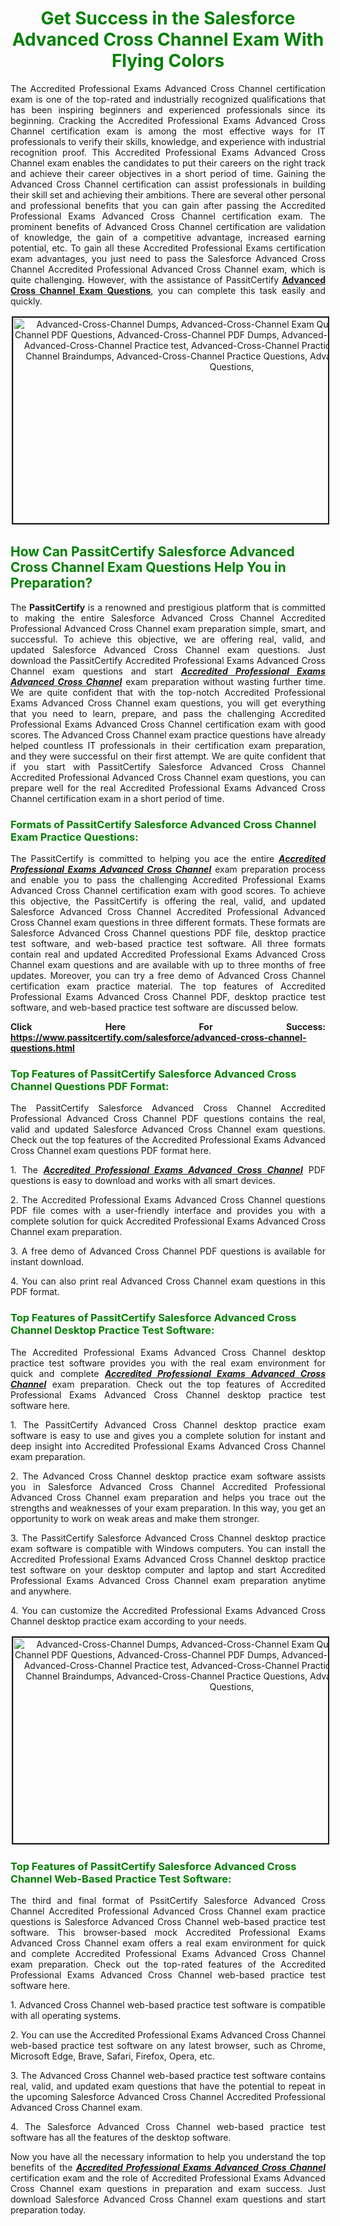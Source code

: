 <h1 style="text-align: center;"><strong><span style="display:block; color:Green; #AED6F1; ">Get Success in the Salesforce Advanced Cross Channel Exam With Flying Colors </span></strong></h1>

<p style="text-align: justify;">The Accredited Professional Exams Advanced Cross Channel certification exam is one of the top-rated and industrially recognized qualifications that has been inspiring beginners and experienced professionals since its beginning. Cracking the Accredited Professional Exams Advanced Cross Channel certification exam is among the most effective ways for IT professionals to verify their skills, knowledge, and experience with industrial recognition proof. This Accredited Professional Exams Advanced Cross Channel exam enables the candidates to put their careers on the right track and achieve their career objectives in a short period of time. Gaining the Advanced Cross Channel certification can assist professionals in building their skill set and achieving their ambitions. There are several other personal and professional benefits that you can gain after passing the Accredited Professional Exams Advanced Cross Channel certification exam. The prominent benefits of Advanced Cross Channel certification are validation of knowledge, the gain of a competitive advantage, increased earning potential, etc. To gain all these Accredited Professional Exams certification exam advantages, you just need to pass the Salesforce Advanced Cross Channel Accredited Professional Advanced Cross Channel exam, which is quite challenging. However, with the assistance of PassitCertify <a href="https://www.passitcertify.com/salesforce/advanced-cross-channel-questions.html"><strong>Advanced Cross Channel Exam Questions</strong></a>, you can complete this task easily and quickly.</p>

<p style="text-align: center;"><img alt="Advanced-Cross-Channel Dumps, Advanced-Cross-Channel Exam Questions, Advanced-Cross-Channel PDF Questions, Advanced-Cross-Channel PDF Dumps, Advanced-Cross-Channel Exam Dumps, Advanced-Cross-Channel Practice test, Advanced-Cross-Channel Practice Exam, Advanced-Cross-Channel Braindumps, Advanced-Cross-Channel Practice Questions, Advanced-Cross-Channel Test Questions," src="https://i.imgur.com/RYZZ1AT.jpeg/TJ0bphj.jpeg" style="height: 329px; width: 700px; border-width: 2px; border-style: solid; margin: 2px;" /></p>

<h2><strong><span style="display:block; color:Green; #AED6F1; ">How Can PassitCertify Salesforce Advanced Cross Channel Exam Questions Help You in Preparation? </span></strong></h2>

<p style="text-align: justify;">The <strong>PassitCertify</strong> is a renowned and prestigious platform that is committed to making the entire Salesforce Advanced Cross Channel Accredited Professional Advanced Cross Channel exam preparation simple, smart, and successful. To achieve this objective, we are offering real, valid, and updated Salesforce Advanced Cross Channel exam questions. Just download the PassitCertify Accredited Professional Exams Advanced Cross Channel exam questions and start <u><em><strong>Accredited Professional Exams Advanced Cross Channel</strong></em></u> exam preparation without wasting further time. We are quite confident that with the top-notch Accredited Professional Exams Advanced Cross Channel exam questions, you will get everything that you need to learn, prepare, and pass the challenging Accredited Professional Exams Advanced Cross Channel certification exam with good scores. The Advanced Cross Channel exam practice questions have already helped countless IT professionals in their certification exam preparation, and they were successful on their first attempt. We are quite confident that if you start with PassitCertify Salesforce Advanced Cross Channel Accredited Professional Advanced Cross Channel exam questions, you can prepare well for the real Accredited Professional Exams Advanced Cross Channel certification exam in a short period of time.</p>

<h3><strong><span style="display:block; color:Green; #AED6F1; ">Formats of PassitCertify Salesforce Advanced Cross Channel Exam Practice Questions:</span></strong></h3>

<p style="text-align: justify;">The PassitCertify is committed to helping you ace the entire <u><em><strong>Accredited Professional Exams Advanced Cross Channel</strong></em></u> exam preparation process and enable you to pass the challenging Accredited Professional Exams Advanced Cross Channel certification exam with good scores. To achieve this objective, the PassitCertify is offering the real, valid, and updated Salesforce Advanced Cross Channel Accredited Professional Advanced Cross Channel exam questions in three different formats. These formats are Salesforce Advanced Cross Channel questions PDF file, desktop practice test software, and web-based practice test software. All three formats contain real and updated Accredited Professional Exams Advanced Cross Channel exam questions and are available with up to three months of free updates. Moreover, you can try a free demo of Advanced Cross Channel certification exam practice material. The top features of Accredited Professional Exams Advanced Cross Channel PDF, desktop practice test software, and web-based practice test software are discussed below.</p>

<p style="text-align: justify;"><strong>Click Here For Success: <a href="https://www.passitcertify.com/salesforce/advanced-cross-channel-questions.html">https://www.passitcertify.com/salesforce/advanced-cross-channel-questions.html</a></strong></p>

<h3><strong><span style="display:block; color:Green; #AED6F1; ">Top Features of PassitCertify Salesforce Advanced Cross Channel Questions PDF Format:</span></strong></h3>

<p style="text-align: justify;">The PassitCertify Salesforce Advanced Cross Channel Accredited Professional Advanced Cross Channel PDF questions contains the real, valid and updated Salesforce Advanced Cross Channel exam questions. Check out the top features of the Accredited Professional Exams Advanced Cross Channel exam questions PDF format here.</p>

<p style="text-align: justify;">1. The <u><em><strong>Accredited Professional Exams Advanced Cross Channel</strong></em></u> PDF questions is easy to download and works with all smart devices.</p>

<p style="text-align: justify;">2. The Accredited Professional Exams Advanced Cross Channel questions PDF file comes with a user-friendly interface and provides you with a complete solution for quick Accredited Professional Exams Advanced Cross Channel exam preparation.</p>

<p style="text-align: justify;">3. A free demo of Advanced Cross Channel PDF questions is available for instant download.</p>

<p style="text-align: justify;">4. You can also print real Advanced Cross Channel exam questions in this PDF format.</p>

<h3><strong><span style="display:block; color:Green; #AED6F1; ">Top Features of PassitCertify Salesforce Advanced Cross Channel Desktop Practice Test Software:</span></strong></h3>

<p style="text-align: justify;">The Accredited Professional Exams Advanced Cross Channel desktop practice test software provides you with the real exam environment for quick and complete <u><em><strong>Accredited Professional Exams Advanced Cross Channel</strong></em></u> exam preparation. Check out the top features of Accredited Professional Exams Advanced Cross Channel desktop practice test software here.</p>

<p style="text-align: justify;">1. The PassitCertify Advanced Cross Channel desktop practice exam software is easy to use and gives you a complete solution for instant and deep insight into Accredited Professional Exams Advanced Cross Channel exam preparation.</p>

<p style="text-align: justify;">2. The Advanced Cross Channel desktop practice exam software assists you in Salesforce Advanced Cross Channel Accredited Professional Advanced Cross Channel exam preparation and helps you trace out the strengths and weaknesses of your exam preparation. In this way, you get an opportunity to work on weak areas and make them stronger.</p>

<p style="text-align: justify;">3. The PassitCertify Salesforce Advanced Cross Channel desktop practice exam software is compatible with Windows computers. You can install the Accredited Professional Exams Advanced Cross Channel desktop practice test software on your desktop computer and laptop and start Accredited Professional Exams Advanced Cross Channel exam preparation anytime and anywhere.</p>

<p style="text-align: justify;">4. You can customize the Accredited Professional Exams Advanced Cross Channel desktop practice exam according to your needs.</p>

<p style="text-align: center;"><img alt="Advanced-Cross-Channel Dumps, Advanced-Cross-Channel Exam Questions, Advanced-Cross-Channel PDF Questions, Advanced-Cross-Channel PDF Dumps, Advanced-Cross-Channel Exam Dumps, Advanced-Cross-Channel Practice test, Advanced-Cross-Channel Practice Exam, Advanced-Cross-Channel Braindumps, Advanced-Cross-Channel Practice Questions, Advanced-Cross-Channel Test Questions," src="https://i.imgur.com/XnCBo04.jpeg/QqpAjtV.jpeg" style="height: 329px; width: 700px; border-width: 2px; border-style: solid; margin: 2px;" /></p>

<h3><strong><span style="display:block; color:Green; #AED6F1; ">Top Features of PassitCertify Salesforce Advanced Cross Channel Web-Based Practice Test Software:</span></strong></h3>

<p style="text-align: justify;">The third and final format of PssitCertify Salesforce Advanced Cross Channel Accredited Professional Advanced Cross Channel exam practice questions is Salesforce Advanced Cross Channel web-based practice test software. This browser-based mock Accredited Professional Exams Advanced Cross Channel exam offers a real exam environment for quick and complete Accredited Professional Exams Advanced Cross Channel exam preparation. Check out the top-rated features of the Accredited Professional Exams Advanced Cross Channel web-based practice test software here.</p>

<p style="text-align: justify;">1. Advanced Cross Channel web-based practice test software is compatible with all operating systems.</p>

<p style="text-align: justify;">2. You can use the Accredited Professional Exams Advanced Cross Channel web-based practice test software on any latest browser, such as Chrome, Microsoft Edge, Brave, Safari, Firefox, Opera, etc.</p>

<p style="text-align: justify;">3. The Advanced Cross Channel web-based practice test software contains real, valid, and updated exam questions that have the potential to repeat in the upcoming Salesforce Advanced Cross Channel Accredited Professional Advanced Cross Channel exam.</p>

<p style="text-align: justify;">4. The Salesforce Advanced Cross Channel web-based practice test software has all the features of the desktop software.</p>

<p style="text-align: justify;">Now you have all the necessary information to help you understand the top benefits of the <u><em><strong>Accredited Professional Exams Advanced Cross Channel</strong></em></u> certification exam and the role of Accredited Professional Exams Advanced Cross Channel exam questions in preparation and exam success. Just download Salesforce Advanced Cross Channel exam questions and start preparation today.</p>
